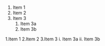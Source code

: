 1. Item 1
2. Item 2
3. Item 3
   1. Item 3a
   2. Item 3b
  
 1.Item 1
 2.Item 2
 3.Item 3
    i. Item 3a
   ii. Item 3b
